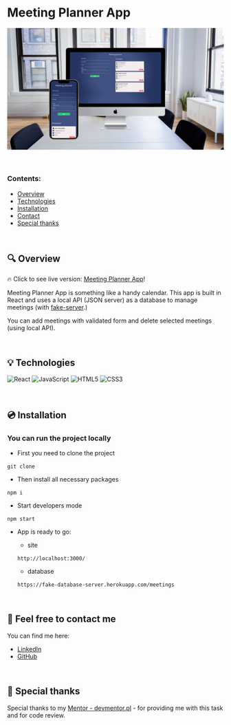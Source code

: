 # Meeting Planner App

![screen app](./assets/screen-app.png)

&nbsp;

### Contents:

- [Overview](#mag-overview)
- [Technologies](#bulb-technologies)
- [Installation](#cd-installation)
- [Contact](#wave-feel-free-to-contact-me)
- [Special thanks](#clap-special-thanks)

&nbsp;

## :mag: Overview

:fire: Click to see live version: [Meeting Planner App](https://kubaparol.github.io/meeting-planner/)!

Meeting Planner App is something like a handy calendar. This app is built in React and uses a local API (JSON server) as a database to manage meetings (with [fake-server](https://github.com/kubaparol/fake-json-server-heroku).)

You can add meetings with validated form and delete selected meetings (using local API).

&nbsp;

## :bulb: Technologies

![React](https://img.shields.io/badge/react-%2320232a.svg?style=for-the-badge&logo=react&logoColor=%2361DAFB)
![JavaScript](https://img.shields.io/badge/javascript-%23323330.svg?style=for-the-badge&logo=javascript&logoColor=%23F7DF1E)
![HTML5](https://img.shields.io/badge/html5-%23E34F26.svg?style=for-the-badge&logo=html5&logoColor=white)
![CSS3](https://img.shields.io/badge/css3-%231572B6.svg?style=for-the-badge&logo=css3&logoColor=white)

&nbsp;

## :cd: Installation

### You can run the project locally 

- First you need to clone the project

``` 
git clone
```

- Then install all necessary packages

```
npm i
```
- Start developers mode

```
npm start
```

- App is ready to go:

  -  site
  ```
  http://localhost:3000/
  ```
  - database
  
  ```
  https://fake-database-server.herokuapp.com/meetings
  ```

  &nbsp;

## :wave: Feel free to contact me

You can find me here:

- [LinkedIn](https://www.linkedin.com/in/jakub-parol/)
- [GitHub](https://github.com/kubaparol)

&nbsp;

## :clap: Special thanks

Special thanks to my [Mentor - devmentor.pl](https://devmentor.pl/) - for providing me with this task and for code review.
